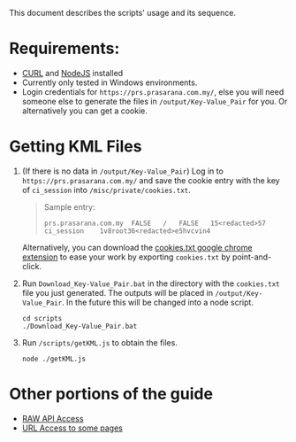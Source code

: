 This document describes the scripts' usage and its sequence.

# Requirements:
- [CURL](https://curl.haxx.se/) and [NodeJS](https://nodejs.org/en/) installed
- Currently only tested in Windows environments.
- Login credentials for `https://prs.prasarana.com.my/`, else you will need someone else to generate the files in `/output/Key-Value_Pair` for you. Or alternatively you can get a cookie.

# Getting KML Files
1. (If there is no data in `/output/Key-Value_Pair`) Log in to `https://prs.prasarana.com.my/` and save the cookie entry with the key of `ci_session` into `/misc/private/cookies.txt`.  
    > Sample entry:
    > ```
    > prs.prasarana.com.my	FALSE	/	FALSE	15<redacted>57	ci_session	  1v8root36<redacted>e5hvcvin4
    > ```
    Alternatively, you can download the [cookies.txt google chrome extension](https://chrome.google.com/webstore/detail/cookiestxt/njabckikapfpffapmjgojcnbfjonfjfg) to ease your work by exporting `cookies.txt` by point-and-click.

1. Run `Download_Key-Value_Pair.bat` in the directory with the `cookies.txt` file you just generated. The outputs will be placed in `/output/Key-Value_Pair`. In the future this will be changed into a node script.
    ```
    cd scripts
    ./Download_Key-Value_Pair.bat
    ```

1. Run `/scripts/getKML.js` to obtain the files.
    ```
    node ./getKML.js
    ```

# Other portions of the guide
- [RAW API Access](./guides/API-Access.md)
- [URL Access to some pages](./guides/URL-Access.md)
